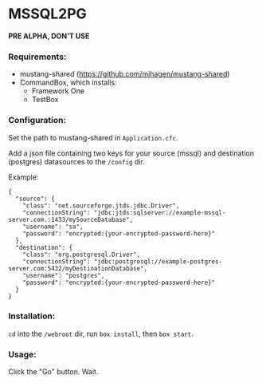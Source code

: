 # MSSQL2PG

**PRE ALPHA, DON'T USE**

### Requirements:

- mustang-shared (https://github.com/mjhagen/mustang-shared)
- CommandBox, which installs:
    - Framework One
    - TestBox

### Configuration:

Set the path to mustang-shared in `Application.cfc`.

Add a json file containing two keys for your source (mssql) and destination (postgres) datasources to the `/config` dir.

Example:

```
{
  "source": {
    "class": "net.sourceforge.jtds.jdbc.Driver",
    "connectionString": "jdbc:jtds:sqlserver://example-mssql-server.com.:1433/mySourceDatabase",
    "username": "sa",
    "password": "encrypted:{your-encrypted-password-here}"
  },
  "destination": {
    "class": "org.postgresql.Driver",
    "connectionString": "jdbc:postgresql://example-postgres-server.com:5432/myDestinationDatabase",
    "username": "postgres",
    "password": "encrypted:{your-encrypted-password-here}"
  }
}
```

### Installation:

`cd` into the `/webroot` dir, run `box install`, then `box start`.

### Usage:

Click the "Go" button. Wait.
